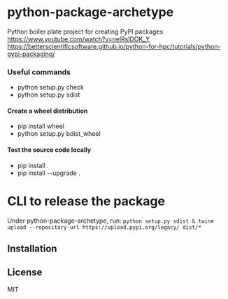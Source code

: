 # python-package-archetype

Python boiler plate project for creating PyPI packages
https://www.youtube.com/watch?v=nelRslDOK_Y 
https://betterscientificsoftware.github.io/python-for-hpc/tutorials/python-pypi-packaging/ 

### Useful commands

* python setup.py check
* python setup.py sdist

#### Create a wheel distribution

* pip install wheel
* python setup.py bdist_wheel

#### Test the source code locally

* pip install .
* pip install --upgrade .

# CLI to release the package

Under python-package-archetype, run: 
`python setup.py sdist & twine upload --repository-url https://upload.pypi.org/legacy/ dist/*`

## Installation

## License

MIT
